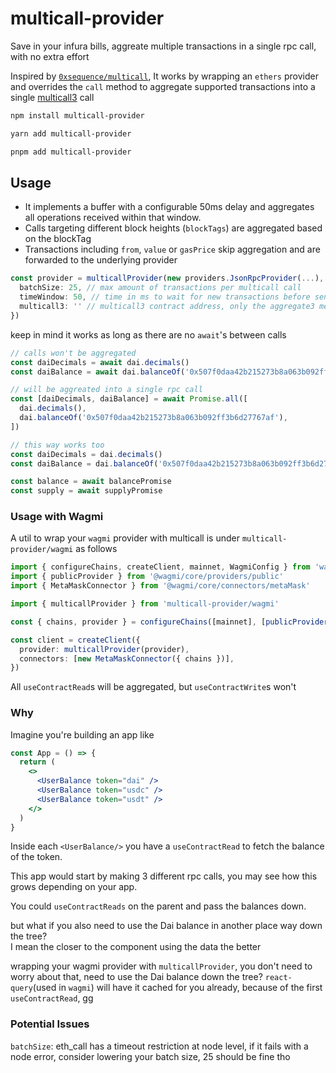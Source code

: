 # multicall-provider

Save in your infura bills, aggreate multiple transactions in a single rpc call, with no extra effort

Inspired by [`0xsequence/multicall`](https://github.com/0xsequence/sequence.js/tree/master/packages/multicall), It works by wrapping an `ethers` provider and overrides the `call` method to aggregate supported transactions into a single [multicall3](https://github.com/mds1/multicall) call

```bash
npm install multicall-provider

yarn add multicall-provider

pnpm add multicall-provider
```

## Usage

- It implements a buffer with a configurable 50ms delay and aggregates all operations received within that window.
- Calls targeting different block heights (`blockTags`) are aggregated based on the blockTag
- Transactions including `from`, `value` or `gasPrice` skip aggregation and are forwarded to the underlying provider

```ts
const provider = multicallProvider(new providers.JsonRpcProvider(...), {
  batchSize: 25, // max amount of transactions per multicall call
  timeWindow: 50, // time in ms to wait for new transactions before sending
  multicall3: '' // multicall3 contract address, only the aggregate3 method is used
})
```

keep in mind it works as long as there are no `await`'s between calls

```ts
// calls won't be aggregated
const daiDecimals = await dai.decimals()
const daiBalance = await dai.balanceOf('0x507f0daa42b215273b8a063b092ff3b6d27767af')

// will be aggreated into a single rpc call
const [daiDecimals, daiBalance] = await Promise.all([
  dai.decimals(),
  dai.balanceOf('0x507f0daa42b215273b8a063b092ff3b6d27767af'),
])

// this way works too
const daiDecimals = dai.decimals()
const daiBalance = dai.balanceOf('0x507f0daa42b215273b8a063b092ff3b6d27767af')

const balance = await balancePromise
const supply = await supplyPromise
```

### Usage with Wagmi

A util to wrap your `wagmi` provider with multicall is under `multicall-provider/wagmi` as follows

```ts
import { configureChains, createClient, mainnet, WagmiConfig } from 'wagmi'
import { publicProvider } from '@wagmi/core/providers/public'
import { MetaMaskConnector } from '@wagmi/core/connectors/metaMask'

import { multicallProvider } from 'multicall-provider/wagmi'

const { chains, provider } = configureChains([mainnet], [publicProvider()])

const client = createClient({
  provider: multicallProvider(provider),
  connectors: [new MetaMaskConnector({ chains })],
})
```

All `useContractRead`s will be aggregated, but `useContractWrite`s won't

### Why

Imagine you're building an app like

```jsx
const App = () => {
  return (
    <>
      <UserBalance token="dai" />
      <UserBalance token="usdc" />
      <UserBalance token="usdt" />
    </>
  )
}
```

Inside each `<UserBalance/>` you have a `useContractRead` to fetch the balance of the token.  

This app would start by making 3 different rpc calls, you may see how this grows depending on your app. 

You could `useContractReads` on the parent and pass the balances down.  

but what if you also need to use the Dai balance in another place way down the tree?  
I mean the closer to the component using the data the better

wrapping your wagmi provider with `multicallProvider`, you don't need to worry about that, need to use the Dai balance down the tree? `react-query`(used in `wagmi`) will have it cached for you already, because of the first `useContractRead`, gg

### Potential Issues

`batchSize`: eth_call has a timeout restriction at node level, if it fails with a node error, consider lowering your batch size, 25 should be fine tho
